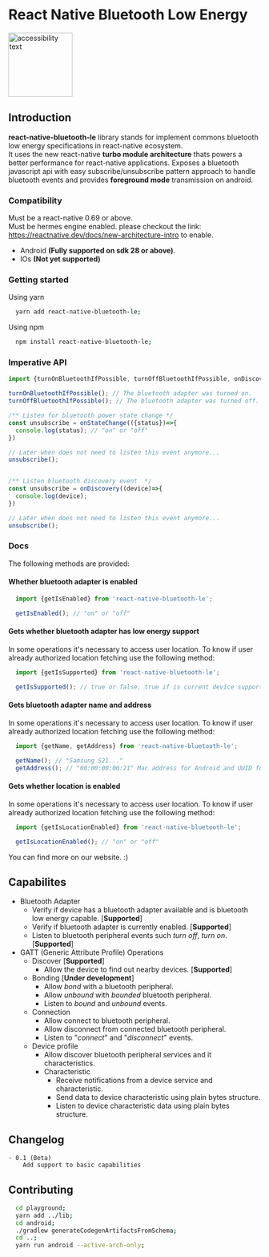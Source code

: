 # React Native Bluetooth Low Energy


<img src="https://github.com/lucaswitch/react-native-bluetooth-le/blob/feature/android/logo.png" width="128" alt="accessibility text">

## Introduction

**react-native-bluetooth-le** library stands for implement commons bluetooth low energy specifications in react-native
ecosystem.\
It uses the new react-native **turbo module architecture** thats powers a better performance for react-native
applications. Exposes a bluetooth javascript api with easy subscribe/unsubscribe pattern approach to handle bluetooth
events and provides **foreground mode** transmission
on android.

### Compatibility

Must be a react-native 0.69 or above.\
Must be hermes engine enabled. please checkout the link: https://reactnative.dev/docs/new-architecture-intro to enable.

- Android **(Fully supported on sdk 28 or above)**.
- IOs **(Not yet supported)**

### Getting started

Using yarn

  ```bash
    yarn add react-native-bluetooth-le;
  ```

Using npm

  ```bash
    npm install react-native-bluetooth-le;
  ```

### Imperative API

```js
import {turnOnBluetoothIfPossible, turnOffBluetoothIfPossible, onDiscovery, onStateChange} from 'react-native-bluetooth-le';

turnOnBluetoothIfPossible(); // The bluetooth adapter was turned on.
turnOffBluetoothIfPossible(); // The bluetooth adapter was turned off.

/** Listen for bluetooth power state change */
const unsubscribe = onStateChange(({status})=>{
  console.log(status); // "on" or "off"
})

// Later when does not need to listen this event anymore...
unsubscribe();


/** Listen bluetooth discovery event  */
const unsubscribe = onDiscovery((device)=>{
  console.log(device);
})

// Later when does not need to listen this event anymore...
unsubscribe();

```

### Docs
  The following methods are provided:
    
#### Whether bluetooth adapter is enabled
    
```js
  import {getIsEnabled} from 'react-native-bluetooth-le';

  getIsEnabled(); // "on" or "off"

```

#### Gets whether bluetooth adapter has low energy support

  In some operations it's necessary to access user location. To know if user already authorized location fetching use the following method:
  
```js
  import {getIsSupported} from 'react-native-bluetooth-le';

  getIsSupported(); // true or false, true if is current device supports bluetooth low energy operations.
```

#### Gets bluetooth adapter name and address

  In some operations it's necessary to access user location. To know if user already authorized location fetching use the following method:
  
```js
  import {getName, getAddress} from 'react-native-bluetooth-le';

  getName(); // "Samsung S21..."
  getAddress(); // "00:00:00:00:21" Mac address for Android and UUID for some most recent IOS versions.
```

#### Gets whether location is enabled 

  In some operations it's necessary to access user location. To know if user already authorized location fetching use the following method:
  
```js
  import {getIsLocationEnabled} from 'react-native-bluetooth-le';

  getIsLocationEnabled(); // "on" or "off"

```
  
You can find more on our website. :)

## Capabilites

- Bluetooth Adapter
    - Verify if device has a bluetooth adapter available and is bluetooth low energy capable. [**Supported**]
    - Verify if bluetooth adapter is currently enabled. [**Supported**]
    - Listen to bluetooth peripheral events such *turn off*, *turn on*. [**Supported**]
- GATT (Generic Attribute Profile) Operations 
    - Discover [**Supported**]
        - Allow the device to find out nearby devices.  [**Supported**]
    - Bonding [**Under development**]
        - Allow *bond* with a bluetooth peripheral.
        - Allow *unbound* with *bounded* bluetooth peripheral.
        - Listen to *bound* and *unbound* events.
    - Connection
        - Allow connect to bluetooth peripheral.
        - Allow disconnect from connected bluetooth peripheral.
        - Listen to "*connect*" and "*disconnect*" events.
    - Device profile
        - Allow discover bluetooth peripheral services and it characteristics.
        - Characteristic
            - Receive notifications from a device service and characteristic.
            - Send data to device characteristic using plain bytes structure.
            - Listen to device characteristic data using plain bytes structure.
## Changelog
    - 0.1 (Beta)
        Add support to basic capabilities

## Contributing

```bash
  cd playground;
  yarn add ../lib;
  cd android;
  ./gradlew generateCodegenArtifactsFromSchema;
  cd ..;
  yarn run android --active-arch-only;
```
